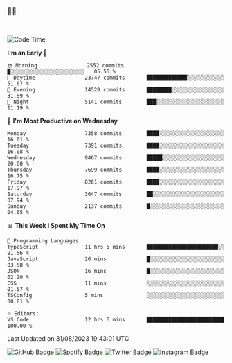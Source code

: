 ### 🤙🍺

<!-- <a href="https://github-readme-stats.vercel.app/api?username=hzak2xx&count_private=true&show_icons=true&theme=dracula">
  <img align="center" src="https://github-readme-stats.vercel.app/api?username=hzak2xx&count_private=true&show_icons=true&theme=dracula" />
</a>
</br> -->
</br>

<!--START_SECTION:waka-->
![Code Time](http://img.shields.io/badge/Code%20Time-2%2C738%20hrs%2019%20mins-blue)

**I'm an Early 🐤** 

```text
🌞 Morning                2552 commits        █░░░░░░░░░░░░░░░░░░░░░░░░   05.55 % 
🌆 Daytime                23747 commits       █████████████░░░░░░░░░░░░   51.67 % 
🌃 Evening                14520 commits       ████████░░░░░░░░░░░░░░░░░   31.59 % 
🌙 Night                  5141 commits        ███░░░░░░░░░░░░░░░░░░░░░░   11.19 % 
```
📅 **I'm Most Productive on Wednesday** 

```text
Monday                   7358 commits        ████░░░░░░░░░░░░░░░░░░░░░   16.01 % 
Tuesday                  7391 commits        ████░░░░░░░░░░░░░░░░░░░░░   16.08 % 
Wednesday                9467 commits        █████░░░░░░░░░░░░░░░░░░░░   20.60 % 
Thursday                 7699 commits        ████░░░░░░░░░░░░░░░░░░░░░   16.75 % 
Friday                   8261 commits        ████░░░░░░░░░░░░░░░░░░░░░   17.97 % 
Saturday                 3647 commits        ██░░░░░░░░░░░░░░░░░░░░░░░   07.94 % 
Sunday                   2137 commits        █░░░░░░░░░░░░░░░░░░░░░░░░   04.65 % 
```


📊 **This Week I Spent My Time On** 

```text
💬 Programming Languages: 
TypeScript               11 hrs 5 mins       ███████████████████████░░   91.56 % 
JavaScript               26 mins             █░░░░░░░░░░░░░░░░░░░░░░░░   03.58 % 
JSON                     16 mins             █░░░░░░░░░░░░░░░░░░░░░░░░   02.20 % 
CSS                      11 mins             ░░░░░░░░░░░░░░░░░░░░░░░░░   01.57 % 
TSConfig                 5 mins              ░░░░░░░░░░░░░░░░░░░░░░░░░   00.81 % 

🔥 Editors: 
VS Code                  12 hrs 6 mins       █████████████████████████   100.00 % 
```


 Last Updated on 31/08/2023 19:43:01 UTC
<!--END_SECTION:waka-->

[![GitHub Badge](https://img.shields.io/badge/GitHub-100000?style=for-the-badge&logo=github&logoColor=white)](https://github.com/hzak2xx)
[![Spotify Badge](https://img.shields.io/badge/Spotify-1ED760?&style=for-the-badge&logo=spotify&logoColor=white)](https://open.spotify.com/user/uf90s6sbbh75a1mt44clkhkvf)
[![Twitter Badge](https://img.shields.io/badge/Twitter-1DA1F2?style=for-the-badge&logo=twitter&logoColor=white)](https://twitter.com/hzak2xx)
[![Instagram Badge](https://img.shields.io/badge/Instagram-E4405F?style=for-the-badge&logo=instagram&logoColor=white)](https://www.instagram.com/hzak2xx/)
